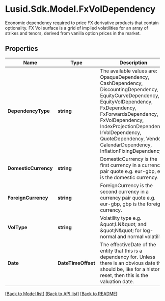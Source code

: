 # Lusid.Sdk.Model.FxVolDependency
Economic dependency required to price FX derivative products that contain optionality.  FX Vol surface is a grid of implied volatilities for an array of strikes and tenors,  derived from vanilla option prices in the market.

## Properties

Name | Type | Description | Notes
------------ | ------------- | ------------- | -------------
**DependencyType** | **string** | The available values are: OpaqueDependency, CashDependency, DiscountingDependency, EquityCurveDependency, EquityVolDependency, FxDependency, FxForwardsDependency, FxVolDependency, IndexProjectionDependency, IrVolDependency, QuoteDependency, Vendor, CalendarDependency, InflationFixingDependency | 
**DomesticCurrency** | **string** | DomesticCurrency is the first currency in a currency pair quote e.g. eur-gbp, eur is the domestic currency. | 
**ForeignCurrency** | **string** | ForeignCurrency is the second currency in a currency pair quote e.g. eur-gbp, gbp is the foreign currency. | 
**VolType** | **string** | Volatility type e.g. \&quot;LN\&quot; and \&quot;N\&quot; for log-normal and normal volatility. | 
**Date** | **DateTimeOffset** | The effectiveDate of the entity that this is a dependency for.  Unless there is an obvious date this should be, like for a historic reset, then this is the valuation date. | 

[[Back to Model list]](../README.md#documentation-for-models) [[Back to API list]](../README.md#documentation-for-api-endpoints) [[Back to README]](../README.md)

